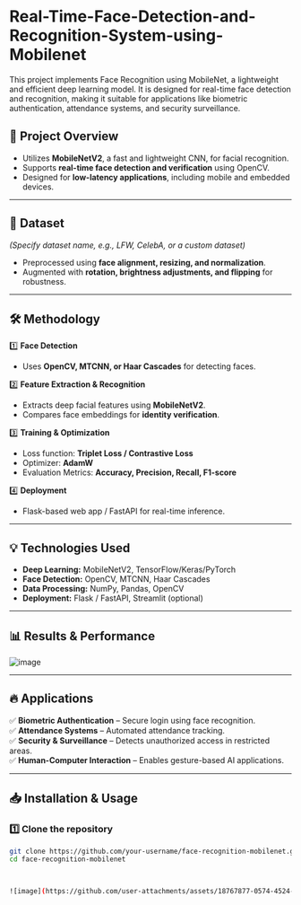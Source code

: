 # Real-Time-Face-Detection-and-Recognition-System-using-Mobilenet
This project implements Face Recognition using MobileNet, a lightweight and efficient deep learning model. It is designed for real-time face detection and recognition, making it suitable for applications like biometric authentication, attendance systems, and security surveillance.


## 🚀 Project Overview  
- Utilizes **MobileNetV2**, a fast and lightweight CNN, for facial recognition.  
- Supports **real-time face detection and verification** using OpenCV.  
- Designed for **low-latency applications**, including mobile and embedded devices.  

---

## 📂 Dataset  
_(Specify dataset name, e.g., LFW, CelebA, or a custom dataset)_  
- Preprocessed using **face alignment, resizing, and normalization**.  
- Augmented with **rotation, brightness adjustments, and flipping** for robustness.  

---

## 🛠️ Methodology  

1️⃣ **Face Detection**  
   - Uses **OpenCV, MTCNN, or Haar Cascades** for detecting faces.  

2️⃣ **Feature Extraction & Recognition**  
   - Extracts deep facial features using **MobileNetV2**.  
   - Compares face embeddings for **identity verification**.  

3️⃣ **Training & Optimization**  
   - Loss function: **Triplet Loss / Contrastive Loss**  
   - Optimizer: **AdamW**  
   - Evaluation Metrics: **Accuracy, Precision, Recall, F1-score**  

4️⃣ **Deployment**  
   - Flask-based web app / FastAPI for real-time inference.  

---

## 💡 Technologies Used  
- **Deep Learning:** MobileNetV2, TensorFlow/Keras/PyTorch  
- **Face Detection:** OpenCV, MTCNN, Haar Cascades  
- **Data Processing:** NumPy, Pandas, OpenCV  
- **Deployment:** Flask / FastAPI, Streamlit (optional)  

---

## 📊 Results & Performance  
![image](https://github.com/user-attachments/assets/807fb9f2-e993-4cd6-8e6f-582627cd0189)
 

---

## 🔥 Applications  
✅ **Biometric Authentication** – Secure login using face recognition.  
✅ **Attendance Systems** – Automated attendance tracking.  
✅ **Security & Surveillance** – Detects unauthorized access in restricted areas.  
✅ **Human-Computer Interaction** – Enables gesture-based AI applications.  

---

## 📥 Installation & Usage  

### 1️⃣ Clone the repository  
```bash
git clone https://github.com/your-username/face-recognition-mobilenet.git
cd face-recognition-mobilenet



![image](https://github.com/user-attachments/assets/18767877-0574-4524-9ffb-dd1a6bf34f1e)
